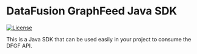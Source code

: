 # DataFusion GraphFeed Java SDK

[![License](http://img.shields.io/:license-apache-blue.svg)](http://www.apache.org/licenses/LICENSE-2.0.html)

This is a Java SDK that can be used easily in your project to consume the DFGF API.

